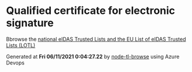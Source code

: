 # Qualified certificate for electronic signature 
 Bbrowse the [national eIDAS Trusted Lists and the EU List of eIDAS Trusted Lists (LOTL)](https://webgate.ec.europa.eu/tl-browser/#/) 
 
 
Generated at **Fri 06/11/2021  0:04:27.22** by [node-tl-browse](https://github.com/ymedlop/node-tl-browser) using Azure Devops 
